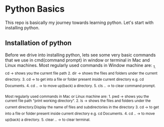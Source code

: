 # Python Basics

This repo is basically my journey towards learning python.
Let's start with installing python.

## **Installation of python**
Before we drive into installing python, lets see some very basic commands that we use in cmd(command prompt) in window or terminal in Mac and Linux machines.
  Most regularly used commands in Window machine are:
<sub>   1. cd -> shows you the current file path</sub>
<sub>   2. dir -> shows the files and folders under the current directory.</sub>
<sub>   3. cd <file or folder name> -> to get into a file or folder present inside current directory e.g. cd Documents.</sub>
<sub>   4. cd .. -> to move up(back) a directory.</sub>
<sub>   5. cls .. -> to clear command prompt.</sub>
  
<sub>Most regularly used commands in Mac or Linux machine are:</sub>
<sub>   1. pwd -> shows you the current file path "print working directory". </sub>
<sub>   2. ls -> shows the files and folders under the current directory.Display the name of files and subdirectories in the directory</sub>
<sub>   3. cd <file or folder name> -> to get into a file or folder present inside current directory e.g. cd Documents.</sub>
<sub>   4. cd .. -> to move up(back) a directory.</sub>
<sub>   5. clear .. -> to clear terminal.</sub>
